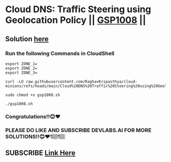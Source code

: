 # Cloud DNS: Traffic Steering using Geolocation Policy || [GSP1008](https://www.cloudskillsboost.google/focuses/28525?parent=catalog) ||

## Solution [here](https://youtu.be/VRl83eUC7lk)

### Run the following Commands in CloudShell

```
export ZONE_1=
export ZONE_2=
export ZONE_3=
```
```
curl -LO raw.githubusercontent.com/RaghavKripasthya/cloud-minions/refs/heads/main/Cloud%20DNS%20Traffic%20Steering%20using%20Geolocation%20Policy/gsp1008.sh

sudo chmod +x gsp1008.sh

./gsp1008.sh
```

### Congratulations!!😊❤️
### PLEASE DO LIKE AND SUBSCRIBE DEVLABS.AI FOR MORE SOLUTIONS!!😊❤️👇🏼👇🏼
## SUBSCRIBE [Link Here](https://www.youtube.com/channel/UCVFPYmP2CZvVmICxw7YHT8A)
